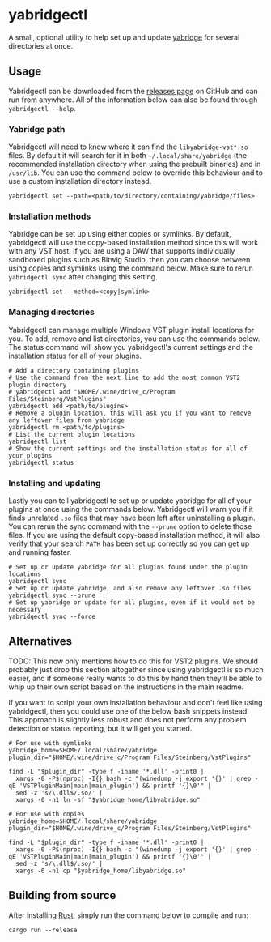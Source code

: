 # yabridgectl

A small, optional utility to help set up and update
[yabridge](https://github.com/robbert-vdh/yabridge) for several directories at
once.

## Usage

Yabridgectl can be downloaded from the [releases
page](https://github.com/robbert-vdh/yabridge/releases) on GitHub and can run
from anywhere. All of the information below can also be found through
`yabridgectl --help`.

### Yabridge path

Yabridgectl will need to know where it can find the `libyabridge-vst*.so` files.
By default it will search for it in both `~/.local/share/yabridge` (the
recommended installation directory when using the prebuilt binaries) and in
`/usr/lib`. You can use the command below to override this behaviour and to use
a custom installation directory instead.

```shell
yabridgectl set --path=<path/to/directory/containing/yabridge/files>
```

### Installation methods

Yabridge can be set up using either copies or symlinks. By default, yabridgectl
will use the copy-based installation method since this will work with any VST
host. If you are using a DAW that supports individually sandboxed plugins such
as Bitwig Studio, then you can choose between using copies and symlinks using
the command below. Make sure to rerun `yabridgectl sync` after changing this
setting.

```shell
yabridgectl set --method=<copy|symlink>
```

### Managing directories

Yabridgectl can manage multiple Windows VST plugin install locations for you. To
add, remove and list directories, you can use the commands below. The status
command will show you yabridgectl's current settings and the installation status
for all of your plugins.

```shell
# Add a directory containing plugins
# Use the command from the next line to add the most common VST2 plugin directory
# yabridgectl add "$HOME/.wine/drive_c/Program Files/Steinberg/VstPlugins"
yabridgectl add <path/to/plugins>
# Remove a plugin location, this will ask you if you want to remove any leftover files from yabridge
yabridgectl rm <path/to/plugins>
# List the current plugin locations
yabridgectl list
# Show the current settings and the installation status for all of your plugins
yabridgectl status
```

### Installing and updating

Lastly you can tell yabridgectl to set up or update yabridge for all of your
plugins at once using the commands below. Yabridgectl will warn you if it finds
unrelated `.so` files that may have been left after uninstalling a plugin. You
can rerun the sync command with the `--prune` option to delete those files. If
you are using the default copy-based installation method, it will also verify
that your search `PATH` has been set up correctly so you can get up and running
faster.

```shell
# Set up or update yabridge for all plugins found under the plugin locations
yabridgectl sync
# Set up or update yabridge, and also remove any leftover .so files
yabridgectl sync --prune
# Set up yabridge or update for all plugins, even if it would not be necessary
yabridgectl sync --force
```

## Alternatives

TODO: This now only mentions how to do this for VST2 plugins. We should probably
just drop this section altogether since using yabridgectl is so much easier, and
if someone really wants to do this by hand then they'll be able to whip up their
own script based on the instructions in the main readme.

If you want to script your own installation behaviour and don't feel like using
yabridgectl, then you could use one of the below bash snippets instead. This
approach is slightly less robust and does not perform any problem detection or
status reporting, but it will get you started.

```shell
# For use with symlinks
yabridge_home=$HOME/.local/share/yabridge
plugin_dir="$HOME/.wine/drive_c/Program Files/Steinberg/VstPlugins"

find -L "$plugin_dir" -type f -iname '*.dll' -print0 |
  xargs -0 -P$(nproc) -I{} bash -c "(winedump -j export '{}' | grep -qE 'VSTPluginMain|main|main_plugin') && printf '{}\0'" |
  sed -z 's/\.dll$/.so/' |
  xargs -0 -n1 ln -sf "$yabridge_home/libyabridge.so"

# For use with copies
yabridge_home=$HOME/.local/share/yabridge
plugin_dir="$HOME/.wine/drive_c/Program Files/Steinberg/VstPlugins"

find -L "$plugin_dir" -type f -iname '*.dll' -print0 |
  xargs -0 -P$(nproc) -I{} bash -c "(winedump -j export '{}' | grep -qE 'VSTPluginMain|main|main_plugin') && printf '{}\0'" |
  sed -z 's/\.dll$/.so/' |
  xargs -0 -n1 cp "$yabridge_home/libyabridge.so"
```

## Building from source

After installing [Rust](https://rustup.rs/), simply run the command below to
compile and run:

```shell
cargo run --release
```
